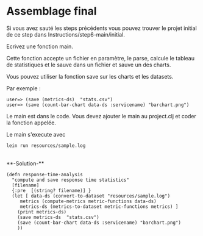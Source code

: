 Assemblage final
================

Si vous avez sauté les steps précédents vous pouvez trouver le projet initial de ce step dans Instructions/step6-main/initial.

Ecrivez une fonction main.

Cette fonction accepte un fichier en paramètre, le parse, calcule le tableau de statistiques et le sauve dans un fichier et sauve un des charts.

Vous pouvez utiliser la fonction save sur les charts et les datasets.

Par exemple :

<pre><code>user=> (save (metrics-ds)  "stats.csv")
user=> (save (count-bar-chart data-ds :servicename) "barchart.png")
</code></pre>

Le main est dans le code. Vous devez ajouter le main au project.clj et coder la fonction appelée.

Le main s'execute avec 

<pre><code>lein run resources/sample.log 
</code></pre>

<br>
**-Solution-**
<pre><code>(defn response-time-analysis
  "compute and save response time statistics"
  [filename]
  {:pre  [(string? filename)] } 
  (let [ data-ds (convert-to-dataset "resources/sample.log")
	 metrics (compute-metrics metric-functions data-ds) 
	 metrics-ds (metrics-to-dataset metric-functions metrics) ]
    (print metrics-ds)
    (save metrics-ds  "stats.csv")
    (save (count-bar-chart data-ds :servicename) "barchart.png")
    ))
</code></pre>
